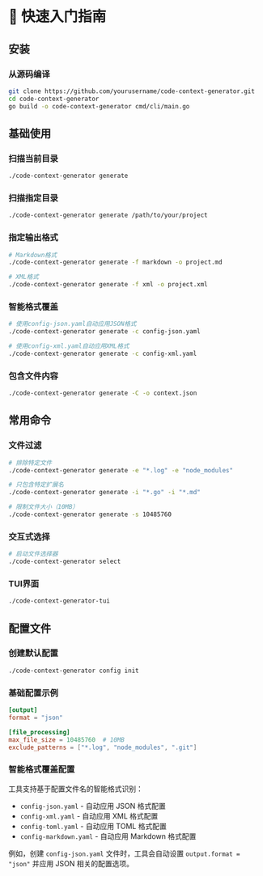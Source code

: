 # 🚀 快速入门指南

## 安装

### 从源码编译
```bash
git clone https://github.com/yourusername/code-context-generator.git
cd code-context-generator
go build -o code-context-generator cmd/cli/main.go
```

## 基础使用

### 扫描当前目录
```bash
./code-context-generator generate
```

### 扫描指定目录
```bash
./code-context-generator generate /path/to/your/project
```

### 指定输出格式
```bash
# Markdown格式
./code-context-generator generate -f markdown -o project.md

# XML格式
./code-context-generator generate -f xml -o project.xml
```

### 智能格式覆盖
```bash
# 使用config-json.yaml自动应用JSON格式
./code-context-generator generate -c config-json.yaml

# 使用config-xml.yaml自动应用XML格式  
./code-context-generator generate -c config-xml.yaml
```

### 包含文件内容
```bash
./code-context-generator generate -C -o context.json
```

## 常用命令

### 文件过滤
```bash
# 排除特定文件
./code-context-generator generate -e "*.log" -e "node_modules"

# 只包含特定扩展名
./code-context-generator generate -i "*.go" -i "*.md"

# 限制文件大小（10MB）
./code-context-generator generate -s 10485760
```

### 交互式选择
```bash
# 启动文件选择器
./code-context-generator select
```

### TUI界面
```bash
./code-context-generator-tui
```

## 配置文件

### 创建默认配置
```bash
./code-context-generator config init
```

### 基础配置示例
```toml
[output]
format = "json"

[file_processing]
max_file_size = 10485760  # 10MB
exclude_patterns = ["*.log", "node_modules", ".git"]
```

### 智能格式覆盖配置
工具支持基于配置文件名的智能格式识别：
- `config-json.yaml` - 自动应用 JSON 格式配置
- `config-xml.yaml` - 自动应用 XML 格式配置
- `config-toml.yaml` - 自动应用 TOML 格式配置
- `config-markdown.yaml` - 自动应用 Markdown 格式配置

例如，创建 `config-json.yaml` 文件时，工具会自动设置 `output.format = "json"` 并应用 JSON 相关的配置选项。